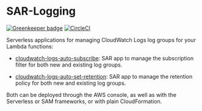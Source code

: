 # SAR-Logging

[![Greenkeeper badge](https://badges.greenkeeper.io/lumigo/SAR-Logging.svg)](https://greenkeeper.io/)
[![CircleCI](https://circleci.com/gh/lumigo-io/SAR-Logging.svg?style=svg)](https://circleci.com/gh/lumigo-io/SAR-Logging)

Serverless applications for managing CloudWatch Logs log groups for your Lambda functions:

* [cloudwatch-logs-auto-subscribe](packages/cloudwatch-logs-auto-subscribe): SAR app to manage the subscription filter for both new and existing log groups.

* [cloudwatch-logs-auto-set-retention](packages/cloudwatch-logs-auto-set-retention): SAR app to manage the retention policy for both new and existing log groups.

Both can be deployed through the AWS console, as well as with the Serverless or SAM frameworks, or with plain CloudFormation.
